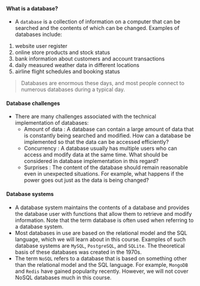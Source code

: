 #### What is a database?
- A `database` is a collection of information on a computer that can be searched and the contents of which can be changed. Examples of databases include:
1. website user register
2. online store products and stock status
3. bank information about customers and account transactions
4. daily measured weather data in different locations
5. airline flight schedules and booking status
> Databases are enormous these days, and most people connect to numerous databases during a typical day.
#### Database challenges
- There are many challenges associated with the technical implementation of databases:
    - Amount of data : A database can contain a large amount of data that is constantly being searched and modified. How can a database be implemented so that the data can be accessed efficiently?
    - Concurrency : A database usually has multiple users who can access and modify data at the same time. What should be considered in database implementation in this regard?
    - Surprises : The content of the database should remain reasonable even in unexpected situations. For example, what happens if the power goes out just as the data is being changed?
#### Database systems
- A database system maintains the contents of a database and provides the database user with functions that allow them to retrieve and modify information. Note that the term database is often used when referring to a database system.
- Most databases in use are based on the relational model and the SQL language, which we will learn about in this course. Examples of such database systems are `MySQL`, `PostgreSQL`, and `SQLite`. The theoretical basis of these databases was created in the 1970s.
- The term `NoSQL` refers to a database that is based on something other than the relational model and the SQL language. For example, `MongoDB` and `Redis` have gained popularity recently. However, we will not cover NoSQL databases much in this course.





